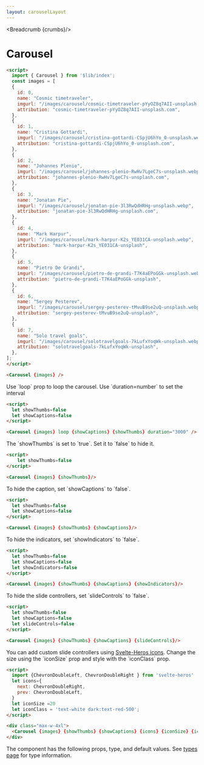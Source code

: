 ```yaml
---
layout: carouselLayout
---
```


<script>
  import Htwo from '../utils/Htwo.svelte'
  import ExampleDiv from '../utils/ExampleDiv.svelte'
  import { Carousel, Table, TableDefaultRow, Breadcrumb } from '$lib/index';
  import {ChevronDoubleLeft, ChevronDoubleRight, Link} from 'svelte-heros'
  import { images } from './imageData';
  import componentProps from '../props/Carousel.json'
  // Props table
  let items = componentProps.props
	let propHeader = ['Name', 'Type', 'Default']
	
	let divClass='w-full relative overflow-x-auto shadow-md sm:rounded-lg py-4'
let theadClass ='text-xs text-gray-700 uppercase bg-gray-50 dark:bg-gray-700 dark:text-white'

  let showThumbs=false
  let showIndicators=false
  let showCaptions=false
  let slideControls=false

  let crumbs = [
    {
      label:'Home',
      href:'/'
    },
    {
      label:'Carousels',
      href:'/carousels/'
    },
    {
      label:'Carousel default',
      href:'/carousels/default'
    },
  ]
   let icons={
      next: ChevronDoubleRight,
		  prev: ChevronDoubleLeft,
    }
    let iconSize =20
    let iconClass = 'text-white dark:text-red-500';

    let hidden = true;
    const handleMouseover = ()=>{
      hidden = false
    }
    const handleMouseout = ()=>{
      hidden = true
    }
</script>

<Breadcrumb {crumbs}/>

<h1 class="text-3xl w-full dark:text-white py-8">Carousel</h1>

<Htwo label="Examples" />

<ExampleDiv>
  <div class="max-w-4xl">
    <Carousel {images} />
  </div>
</ExampleDiv>

```html
<script>
  import { Carousel } from '$lib/index';
  const images = [
  {
    id: 0,
    name: "Cosmic timetraveler",
    imgurl: "/images/carousel/cosmic-timetraveler-pYyOZ8q7AII-unsplash.webp",
    attribution: "cosmic-timetraveler-pYyOZ8q7AII-unsplash.com",
  },
  {
    id: 1,
    name: "Cristina Gottardi",
    imgurl: "/images/carousel/cristina-gottardi-CSpjU6hYo_0-unsplash.webp",
    attribution: "cristina-gottardi-CSpjU6hYo_0-unsplash.com",
  },
  {
    id: 2,
    name: "Johannes Plenio",
    imgurl: "/images/carousel/johannes-plenio-RwHv7LgeC7s-unsplash.webp",
    attribution: "johannes-plenio-RwHv7LgeC7s-unsplash.com",
  },
  {
    id: 3,
    name: "Jonatan Pie",
    imgurl: "/images/carousel/jonatan-pie-3l3RwQdHRHg-unsplash.webp",
    attribution: "jonatan-pie-3l3RwQdHRHg-unsplash.com",
  },
  {
    id: 4,
    name: "Mark Harpur",
    imgurl: "/images/carousel/mark-harpur-K2s_YE031CA-unsplash.webp",
    attribution: "mark-harpur-K2s_YE031CA-unsplash",
  },
  {
    id: 5,
    name: "Pietro De Grandi",
    imgurl: "/images/carousel/pietro-de-grandi-T7K4aEPoGGk-unsplash.webp",
    attribution: "pietro-de-grandi-T7K4aEPoGGk-unsplash",
  },
  {
    id: 6,
    name: "Sergey Pesterev",
    imgurl: "/images/carousel/sergey-pesterev-tMvuB9se2uQ-unsplash.webp",
    attribution: "sergey-pesterev-tMvuB9se2uQ-unsplash",
  },
  {
    id: 7,
    name: "Solo travel goals",
    imgurl: "/images/carousel/solotravelgoals-7kLufxYoqWk-unsplash.webp",
    attribution: "solotravelgoals-7kLufxYoqWk-unsplash",
  },
];
</script>

<Carousel {images} />
```

<Htwo label="Loop" />

<p>Use `loop` prop to loop the carousel. Use `duration=number` to set the interval</p>

<ExampleDiv>
	<div class="max-w-4xl">
		<Carousel {images} loop {showCaptions} {showThumbs} duration="3000"/>
	</div>
</ExampleDiv>

```html
<script>
  let showThumbs=false
  let showCaptions=false
</script>

<Carousel {images} loop {showCaptions} {showThumbs} duration="3000" />
```

<Htwo label="Without thumbnails"/>

<p>The `showThumbs` is set to `true`. Set it to `false` to hide it.</p>

<ExampleDiv>
  <div class="max-w-4xl">
    <Carousel {images} {showThumbs}/>
  </div>
</ExampleDiv>

```html
<script>
    let showThumbs=false
</script>

<Carousel {images} {showThumbs}/>
```

<Htwo label="Without caption" />

<p>To hide the caption, set `showCaptions` to `false`.</p>

<ExampleDiv>
  <div class="max-w-4xl">
    <Carousel {images} {showThumbs} {showCaptions}/>
  </div>
</ExampleDiv>

```html
<script>
  let showThumbs=false
  let showCaptions=false
</script>

<Carousel {images} {showThumbs} {showCaptions}/>
```

<Htwo label="Without indicators" />

<p>To hide the indicators, set `showIndicators` to `false`.</p>

<ExampleDiv>
  <div class="max-w-4xl">
    <Carousel {images} {showThumbs} {showCaptions} {showIndicators}/>
  </div>
</ExampleDiv>

```html
<script>
  let showThumbs=false
  let showCaptions=false
  let showIndicators=false
</script>

<Carousel {images} {showThumbs} {showCaptions} {showIndicators}/>
```

<Htwo label="Without slide controllers" />

<p>To hide the slide controllers, set `slideControls` to `false`.</p>

<ExampleDiv>
  <div class="max-w-4xl">
    <Carousel {images} {showThumbs} {showCaptions} {slideControls}/>
  </div>
</ExampleDiv>

```html
<script>
  let showThumbs=false
  let showCaptions=false
  let slideControls=false
</script>

<Carousel {images} {showThumbs} {showCaptions} {slideControls}/>
```

<Htwo label="Custom slide controllers" />

<p>You can add custom slide controllers using <a href="/icons/heroicons">Svelte-Heros icons</a>. Change the size using the `iconSize` prop and style with the `iconClass` prop.</p>

<ExampleDiv>
  <div class="max-w-4xl">
    <Carousel {images} {showThumbs} {showCaptions} {icons} {iconSize} {iconClass}/>
  </div>
</ExampleDiv>

```html
<script>
  import {ChevronDoubleLeft, ChevronDoubleRight } from 'svelte-heros'
  let icons={
    next: ChevronDoubleRight,
    prev: ChevronDoubleLeft,
  }
  let iconSize =20
  let iconClass = 'text-white dark:text-red-500';
</script>

<div class="max-w-4xl">
  <Carousel {images} {showThumbs} {showCaptions} {icons} {iconSize} {iconClass}/>
</div>
```

<Htwo label="Props" />

<p>The component has the following props, type, and default values. See <a href="/pages/types">types 
 page</a> for type information.</p>

<Table header={propHeader} {divClass} {theadClass}>
  <TableDefaultRow {items} rowState='hover' />
</Table>